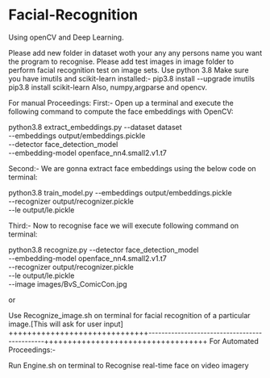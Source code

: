 # Facial-Recognition
Using openCV and Deep Learning.

Please add new folder in dataset woth your any any persons name you want the program to recognise.
Please add test images in image folder to perform facial recognition test on image sets.
Use python 3.8
Make sure you have imutils and scikit-learn installed:- 
pip3.8 install --upgrade imutils
pip3.8 install scikit-learn
Also, numpy,argparse and opencv.

For manual Proceedings:
First:-
Open up a terminal and execute the following command to compute the face embeddings with OpenCV:

python3.8 extract_embeddings.py --dataset dataset \
	--embeddings output/embeddings.pickle \
	--detector face_detection_model \
	--embedding-model openface_nn4.small2.v1.t7
  
Second:-
We are gonna extract face embeddings using the below code on terminal:

python3.8 train_model.py --embeddings output/embeddings.pickle \
	--recognizer output/recognizer.pickle \
	--le output/le.pickle
  

Third:-
Now to recognise face we will execute following command on terminal:

python3.8 recognize.py --detector face_detection_model \
	--embedding-model openface_nn4.small2.v1.t7 \
	--recognizer output/recognizer.pickle \
	--le output/le.pickle \
	--image images/BvS_ComicCon.jpg
 
 or 
 
 Use Recognize_image.sh on terminal for facial recognition of a particular image.[This will ask for user input]
++++++++++++++++++++++++++++++----------------------------------------------+++++++++++++++++++++++++++++++++++
For Automated Proceedings:-

Run Engine.sh on terminal to Recognise real-time face on video imagery



